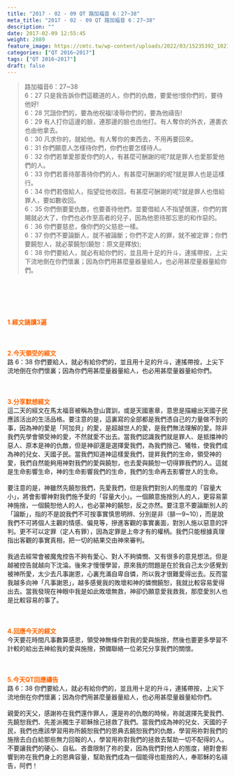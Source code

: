 ```yaml
---
title: "2017 - 02 - 09 QT 路加福音 6：27~38"
meta_title: "2017 - 02 - 09 QT 路加福音 6：27~38"
description: ""
date: 2017-02-09 12:55:45
weight: 2889
feature_image: https://cmtc.tw/wp-content/uploads/2022/03/15235392_10211799862337740_180693556567566654_o-1.webp
categories: ["QT 2016~2017"]
tags: ["QT 2016~2017"]
draft: false
---
```


<blockquote>路加福音6：27~38<br />
6：27 只是我告訴你們這聽道的人，你們的仇敵，要愛他!恨你們的，要待他好!<br />
6：28 咒詛你們的，要為他祝福!凌辱你們的，要為他禱告!<br />
6：29 有人打你這邊的臉，連那邊的臉也由他打。有人奪你的外衣，連裹衣也由他拿去。<br />
6：30 凡求你的，就給他。有人奪你的東西去，不用再要回來。<br />
6：31 你們願意人怎樣待你們，你們也要怎樣待人。<br />
6：32 你們若單愛那愛你們的人，有甚麼可酬謝的呢?就是罪人也愛那愛他們的人。<br />
6：33 你們若善待那善待你們的人，有甚麼可酬謝的呢?就是罪人也是這樣行。<br />
6：34 你們若借給人，指望從他收回，有甚麼可酬謝的呢?就是罪人也借給罪人，要如數收回。<br />
6：35 你們倒要愛仇敵，也要善待他們，並要借給人不指望償還，你們的賞賜就必大了，你們也必作至高者的兒子，因為他恩待那忘恩的和作惡的。<br />
6：36 你們要慈悲，像你們的父慈悲一樣。<br />
6：37 你們不要論斷人，就不被論斷；你們不定人的罪，就不被定罪；你們要饒恕人，就必蒙饒恕(饒恕：原文是釋放);<br />
6：38 你們要給人，就必有給你們的，並且用十足的升斗，連搖帶按，上尖下流地倒在你們懷裏；因為你們用甚麼量器量給人，也必用甚麼量器量給你們。</blockquote><br />
&nbsp;<br />
<br />
&nbsp;<br />
<br />
<span style="color: #ff6600;"><strong>1.</strong><strong>經文誦讀3遍</strong></span><br />
<br />
<span style="color: #ff6600;"><strong> </strong></span><br />
<br />
<span style="color: #ff6600;"><strong>2.</strong><strong>今天領受的經文<br />
</strong></span>路 6：38 你們要給人，就必有給你們的，並且用十足的升斗，連搖帶按，上尖下流地倒在你們懷裏；因為你們用甚麼量器量給人，也必用甚麼量器量給你們。<br />
<br />
&nbsp;<br />
<br />
<span style="color: #ff6600;"><strong>3.</strong><strong>分享默想經文<br />
</strong></span>這二天的經文在馬太福音被稱為登山寶訓，或是天國憲章，意思是描繪出天國子民應該活出的生活品格。要注意的是，這裏寫的全部都是我們憑自己的力量做不到的事，因為神的愛是「阿加貝」的愛，是超越世人的愛，是我們無法理解的愛。除非我們先學會領受神的愛，不然就愛不出去。當我們認識我們就是罪人、是抵擋神的惡人、原本是神的仇敵，但是神卻還是選擇愛我們，為我們捨己、犧牲，使我們成為神的兒女、天國子民。當我們知道神這樣愛我們，提昇我們的生命，領受神的愛，我們自然能夠用神對我們的愛與饒恕，也去愛與饒恕一切得罪我們的人。這就是生命影響生命，神的生命影響我們的生命，我們的生命再去影響世人的生命。<br />
<br />
要注意的是，神雖然先饒恕我們，先愛我們，但是我們對別人的態度的「容量大小」，將會影響神對我們施予愛的「容量大小」。一個願意施捨別人的人，更容易蒙神施捨，一個饒恕他人的人，也必蒙神的饒恕，反之亦然。要注意不要論斷別人的「論斷」，指的不是說我們不可按事實慎思明辨、分別是非（腓一9~10），而是說我們不可將個人主觀的情感、偏見等，摻進客觀的事實裏面，對別人施以惡意的評判。更不可以定罪（定人有罪），因為定罪是上帝才有的權柄。我們只能根據真理指出客觀的事實真相，把一切的結果交由神來審判。<br />
<br />
我過去經常會被魔鬼控告不夠有愛心、對人不夠憐憫、又有很多的意見想法。但是越被控告就越向下沈淪。後來才慢慢學習，原來我的問題是在於我自己太少感覺到被神所愛，太少去凡事謝恩，心裏充滿自卑自憐，所以我才很難愛得出去。反而當我越多向神「凡事謝恩」，越多感覺我的敗壞和神的憐憫饒恕，我就比較容易愛得出去。當我發現在神眼中我是如此敗壞無救，神卻仍願意愛我救我，那麼愛別人也是比較容易的事了。<br />
<br />
&nbsp;<br />
<br />
<span style="color: #ff6600;"><strong>4.</strong><strong>回應今天的經文<br />
</strong></span>今天要花時間凡事數算感恩，領受神無條件對我的愛與施捨，然後也要更多學習不計較的給出去神給我的愛與施捨，預備聯絡一位弟兄分享我們的關懷。<br />
<br />
&nbsp;<br />
<br />
<span style="color: #ff6600;"><strong>5.</strong></span><strong><span style="color: #ff6600;">今天QT回應禱告<br />
</span></strong>路 6：38 你們要給人，就必有給你們的，並且用十足的升斗，連搖帶按，上尖下流地倒在你們懷裏；因為你們用甚麼量器量給人，也必用甚麼量器量給你們。<br />
<br />
親愛的天父，感謝祢在我們還作罪人，還是祢的仇敵的時候，祢就選擇先愛我們、先饒恕我們、先差派獨生子耶穌捨己拯救了我們。當我們成為神的兒女、天國的子民，我們也應該學習用祢所饒恕我們的恩典去饒恕我們的仇敵，學習用祢對我們的施捨去白白給那些無力回報的人，學習用祢對我們的拯救去幫助一切不配得的人。不要讓我們的硬心、自私、吝嗇限制了祢的愛，因為我們對他人的態度，絕對會影響到祢在我們身上的恩典容量，幫助我們成為一個能得也能捨的人，奉耶穌的名禱告，阿們！<br />
<br />
&nbsp;<br />
<br />
<strong><span style="color: #ff6600;"> </span></strong>
        